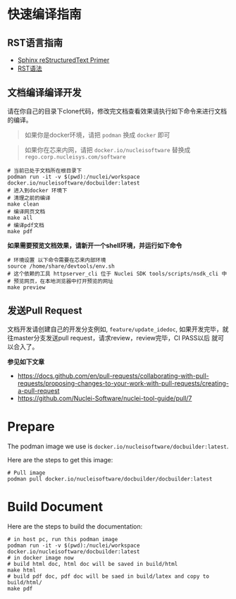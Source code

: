 # 快速编译指南

## RST语言指南

- [Sphinx reStructuredText Primer](https://www.sphinx-doc.org/en/master/usage/restructuredtext/basics.html)
- [RST语法](https://3vshej.cn/rstSyntax/)

## 文档编译编译开发

请在你自己的目录下clone代码，修改完文档查看效果请执行如下命令来进行文档的编译。

> 如果你是docker环境，请把 `podman` 换成 `docker` 即可

> 如果你在芯来内网，请把 `docker.io/nucleisoftware` 替换成 `rego.corp.nucleisys.com/software`

~~~shell
# 当前已处于文档所在根目录下
podman run -it -v $(pwd):/nuclei/workspace docker.io/nucleisoftware/docbuilder:latest
# 进入到docker 环境下
# 清理之前的编译
make clean
# 编译网页文档
make all
# 编译pdf文档
make pdf
~~~

**如果需要预览文档效果，请新开一个shell环境，并运行如下命令**

~~~shell
# 环境设置 以下命令需要在芯来内部环境
source /home/share/devtools/env.sh
# 这个依赖的工具 httpserver_cli 位于 Nuclei SDK tools/scripts/nsdk_cli 中
# 预览网页，在本地浏览器中打开预览的网址
make preview
~~~


## 发送Pull Request

文档开发请创建自己的开发分支例如, `feature/update_idedoc`, 如果开发完毕，就往master分支发送pull request，请求review，review完毕，CI PASS以后
就可以合入了。

**参见如下文章**

- https://docs.github.com/en/pull-requests/collaborating-with-pull-requests/proposing-changes-to-your-work-with-pull-requests/creating-a-pull-request
- https://github.com/Nuclei-Software/nuclei-tool-guide/pull/7

# Prepare

The podman image we use is `docker.io/nucleisoftware/docbuilder:latest`.

Here are the steps to get this image:

~~~shell
# Pull image
podman pull docker.io/nucleisoftware/docbuilder/docbuilder:latest
~~~

# Build Document

Here are the steps to build the documentation:

~~~shell
# in host pc, run this podman image
podman run -it -v $(pwd):/nuclei/workspace docker.io/nucleisoftware/docbuilder:latest
# in docker image now
# build html doc, html doc will be saved in build/html
make html
# build pdf doc, pdf doc will be saed in build/latex and copy to build/html/
make pdf
~~~
